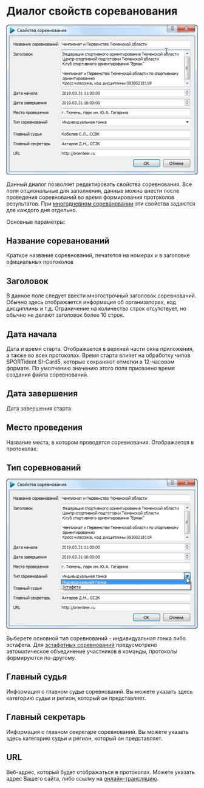 # Диалог свойств сореванования

![Screenshot](../../img/dialog_event_properties.png)

Данный диалог позволяет редактировать свойства соревнования.
Все поля опциональные для заполнения, данные можно внести после проведения соревнований во время формирования протоколов результатов.
При [многодневном соревановании](TODO) эти свойства задаются для каждого дня отдельно.

Основные параметры:

## Название сореванований

Краткое название соревнований, печатется на номерах и в заголовке официальных протоколов

## Заголовок

В данное поле следует ввести многострочный заголовок соревнований. Обычно здесь отображается информация об организаторах, код дисциплины и т.д.
Ограничение на количество строк отсутствует, но обычно не делают заголовок более 10 строк.

## Дата начала

Дата и время старта. Отображается в верхней части окна приложения, а также во всех протоколах.
Время старта влияет на обработку чипов SPORTident SI-Card5, которые сохраняют отметки в 12-часовом формате.
По умолчанию значению этого поля присвоено время создания файла соревнований. 

## Дата завершения

Дата завершения старта. 

## Место проведения

Название места, в котором проводятся соревнования. Отображается в протоколах. 

## Тип соревнований

![Screenshot](../../img/dialog_event_properties_types.png)

Выберете основной тип соревнований - индивидуальная гонка либо эстафета. 
Для [эстафетных соревнований](TODO) предусмотрено автоматическое объединение участников в команды, протоколы формируются по-другому.

## Главный судья

Информация о главном судье соревнований. Вы можете указать здесь категорию судьи и регион, который он представляет.

## Главный секретарь

Информация о главном секретаре соревнований. Вы можете указать здесь категорию судьи и регион, который он представляет.

## URL

Веб-адрес, который будет отображаться в протоколах. Можете указать адрес Вашего сайта, либо ссылку на [онлайн-трансляцию](TODO).
